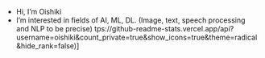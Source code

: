 - Hi, I’m Oishiki
- I’m interested in fields of AI, ML, DL. (Image, text, speech processing and NLP to be precise)
tps://github-readme-stats.vercel.app/api?username=oishiki&count_private=true&show_icons=true&theme=radical&hide_rank=false)]

